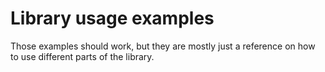 Library usage examples
======================

Those examples should work, but they are mostly just a reference on how to
use different parts of the library.
